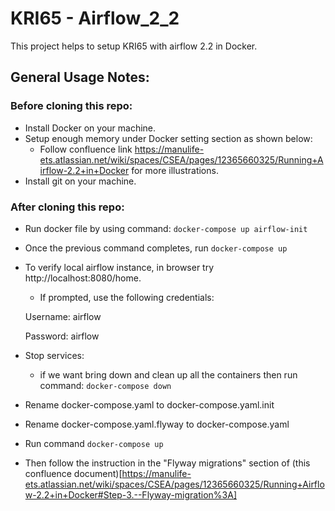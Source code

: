 # KRI65 - Airflow_2_2
This project helps to setup KRI65 with airflow 2.2 in Docker.


## General Usage Notes:

### Before cloning this repo:

* Install Docker on your machine.
* Setup enough memory under Docker setting section as shown below:
    - Follow confluence link https://manulife-ets.atlassian.net/wiki/spaces/CSEA/pages/12365660325/Running+Airflow-2.2+in+Docker for more illustrations.
* Install git on your machine.


### After cloning this repo:
* Run docker file by using command: `docker-compose up airflow-init `
* Once the previous command completes, run `docker-compose up`
* To verify local airflow instance, in browser try http://localhost:8080/home.  
    - If prompted, use the following credentials:

    Username: airflow

    Password: airflow

* Stop services:
    - if we want bring down and clean up all the containers then run command: `docker-compose down`

* Rename docker-compose.yaml to docker-compose.yaml.init
* Rename docker-compose.yaml.flyway to docker-compose.yaml
* Run command `docker-compose up`
* Then follow the instruction in the "Flyway migrations" section of (this confluence document)[https://manulife-ets.atlassian.net/wiki/spaces/CSEA/pages/12365660325/Running+Airflow-2.2+in+Docker#Step-3.--Flyway-migration%3A]


